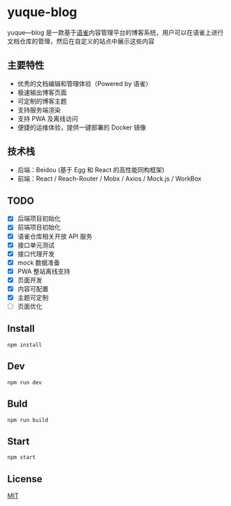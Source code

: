 # yuque-blog

yuque—blog 是一款基于[语雀](http://yuque.com/)内容管理平台的博客系统，用户可以在语雀上进行文档仓库的管理，然后在自定义的站点中展示这些内容

## 主要特性

- 优秀的文档编辑和管理体验（Powered by 语雀）
- 极速输出博客页面
- 可定制的博客主题
- 支持服务端渲染
- 支持 PWA 及离线访问
- 便捷的运维体验，提供一键部署的 Docker 镜像

## 技术栈

- 后端：Beidou (基于 Egg 和 React 的高性能同构框架)
- 前端：React / Reach-Router / Mobx / Axios / Mock.js / WorkBox

## TODO

- [x] 后端项目初始化
- [x] 前端项目初始化
- [x] 语雀仓库相关开放 API 服务
- [x] 接口单元测试
- [x] 接口代理开发
- [x] mock 数据准备
- [x] PWA 整站离线支持
- [x] 页面开发
- [x] 内容可配置
- [x] 主题可定制
- [ ] 页面优化

## Install

```
npm install
```

## Dev

```
npm run dev
```

## Buld

```
npm run build
```

## Start

```
npm start
```

## License

[MIT](LICENSE)
